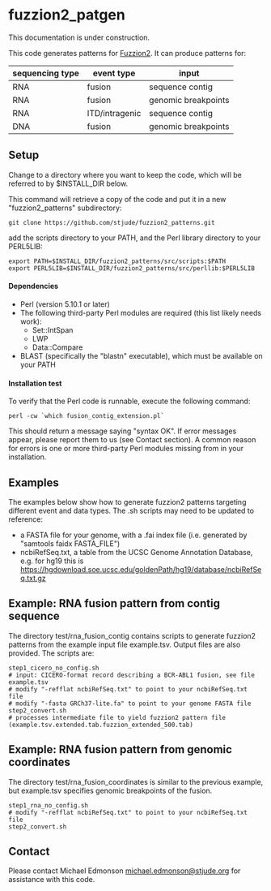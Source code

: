 # fuzzion2_patgen

This documentation is under construction.  

This code generates patterns for [Fuzzion2](https://www.github.com/stjude/fuzzion2/).  It can produce patterns for:

| sequencing type | event type | input |
| ---------- | ----- | ----- |
| RNA | fusion | sequence contig |
| RNA | fusion | genomic breakpoints |
| RNA | ITD/intragenic  | sequence contig |
| DNA | fusion | genomic breakpoints |

## Setup

Change to a directory where you want to keep the code, which will be referred to by $INSTALL_DIR below.

This command will retrieve a copy of the code and put it in a new "fuzzion2_patterns" subdirectory:
```
git clone https://github.com/stjude/fuzzion2_patterns.git
```

add the scripts directory to your PATH, and the Perl library directory to your PERL5LIB:
```
export PATH=$INSTALL_DIR/fuzzion2_patterns/src/scripts:$PATH
export PERL5LIB=$INSTALL_DIR/fuzzion2_patterns/src/perllib:$PERL5LIB
```


#### Dependencies

* Perl (version 5.10.1 or later)
* The following third-party Perl modules are required (this list likely needs work):
  * Set::IntSpan
  * LWP
  * Data::Compare
* BLAST (specifically the "blastn" executable), which must be available on your PATH


#### Installation test

To verify that the Perl code is runnable, execute the following command:
```
perl -cw `which fusion_contig_extension.pl`
```

This should return a message saying "syntax OK".  If error messages appear, please report them to us (see Contact section).  A common reason for errors is one or more third-party Perl modules missing from in your installation.

## Examples

The examples below show how to generate fuzzion2 patterns targeting different event and data types.  The .sh scripts may need to be updated to reference:

* a FASTA file for your genome, with a .fai index file (i.e. generated by "samtools faidx FASTA_FILE")
* ncbiRefSeq.txt, a table from the UCSC Genome Annotation Database, e.g. for hg19 this is https://hgdownload.soe.ucsc.edu/goldenPath/hg19/database/ncbiRefSeq.txt.gz

## Example: RNA fusion pattern from contig sequence

The directory test/rna_fusion_contig contains scripts to generate fuzzion2 patterns from the example input file example.tsv.  Output files are also provided.  The scripts are:

```
step1_cicero_no_config.sh
# input: CICERO-format record describing a BCR-ABL1 fusion, see file example.tsv
# modify "-refflat ncbiRefSeq.txt" to point to your ncbiRefSeq.txt file
# modify "-fasta GRCh37-lite.fa" to point to your genome FASTA file
step2_convert.sh
# processes intermediate file to yield fuzzion2 pattern file (example.tsv.extended.tab.fuzzion_extended_500.tab)
```
## Example: RNA fusion pattern from genomic coordinates

The directory test/rna_fusion_coordinates is similar to the previous example, but example.tsv specifies genomic breakpoints of the fusion.
```
step1_rna_no_config.sh
# modify "-refflat ncbiRefSeq.txt" to point to your ncbiRefSeq.txt file
step2_convert.sh
```

## Contact
Please contact Michael Edmonson <michael.edmonson@stjude.org> for assistance with this code.
